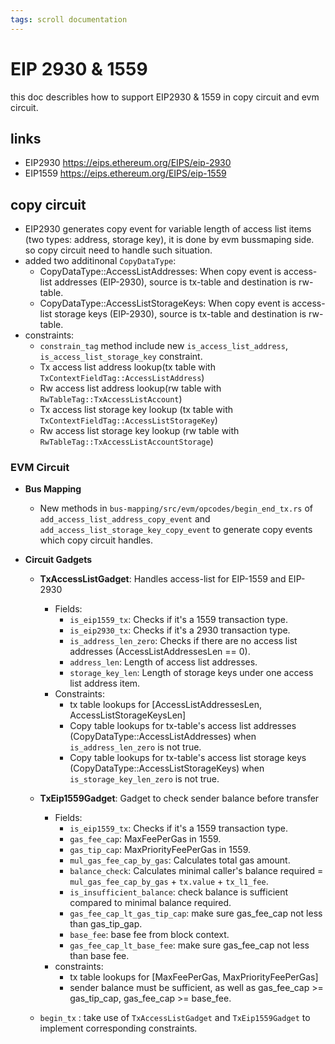 ```yaml
---
tags: scroll documentation
---
```


# EIP 2930 & 1559
this doc describles how to support EIP2930 & 1559 in copy circuit and evm circuit.
## links
  - EIP2930 https://eips.ethereum.org/EIPS/eip-2930
  - EIP1559 https://eips.ethereum.org/EIPS/eip-1559

## copy circuit
  - EIP2930 generates copy event for variable length of access list items (two types: address, storage key), it is done by evm bussmaping side. so copy circuit need to handle such situation.
  - added two additinonal `CopyDataType`: 
    - CopyDataType::AccessListAddresses:  When copy event is access-list addresses (EIP-2930), source is tx-table and destination is rw-table.
    - CopyDataType::AccessListStorageKeys: When copy event is access-list storage keys (EIP-2930), source is  tx-table and destination is rw-table.
  - constraints: 
    - `constrain_tag` method include new `is_access_list_address`, `is_access_list_storage_key` constraint.
    - Tx access list address lookup(tx table with `TxContextFieldTag::AccessListAddress`)
    - Rw access list address lookup(rw table with `RwTableTag::TxAccessListAccount`)
    - Tx access list storage key lookup (tx table with `TxContextFieldTag::AccessListStorageKey`)
    - Rw access list storage key lookup (rw table with `RwTableTag::TxAccessListAccountStorage`)

### EVM Circuit

- **Bus Mapping**
  - New methods in `bus-mapping/src/evm/opcodes/begin_end_tx.rs` of `add_access_list_address_copy_event` and `add_access_list_storage_key_copy_event` to generate copy events which copy circuit handles.

- **Circuit Gadgets**
  - **TxAccessListGadget**: Handles access-list for EIP-1559 and EIP-2930
    - Fields:
      - `is_eip1559_tx`: Checks if it's a 1559 transaction type.
      - `is_eip2930_tx`: Checks if it's a 2930 transaction type.
      - `is_address_len_zero`: Checks if there are no access list addresses (AccessListAddressesLen == 0).
      - `address_len`: Length of access list addresses.
      - `storage_key_len`: Length of storage keys under one access list address item.
    - Constraints:
      - tx table lookups for [AccessListAddressesLen, AccessListStorageKeysLen]
      - Copy table lookups for tx-table's access list addresses (CopyDataType::AccessListAddresses) when `is_address_len_zero` is not true.
      - Copy table lookups for tx-table's access list storage keys (CopyDataType::AccessListStorageKeys) when `is_storage_key_len_zero` is not true.

  - **TxEip1559Gadget**: Gadget to check sender balance before transfer
    - Fields:
      - `is_eip1559_tx`: Checks if it's a 1559 transaction type.
      - `gas_fee_cap`: MaxFeePerGas in 1559.
      - `gas_tip_cap`: MaxPriorityFeePerGas in 1559.
      - `mul_gas_fee_cap_by_gas`: Calculates total gas amount.
      - `balance_check`: Calculates minimal caller's balance required = `mul_gas_fee_cap_by_gas` + `tx.value` + `tx_l1_fee`.
      - `is_insufficient_balance`: check balance is sufficient compared to 
      minimal balance required.
      - `gas_fee_cap_lt_gas_tip_cap`: make sure gas_fee_cap not less than gas_tip_gap.
      - `base_fee`: base fee from block context.
      - `gas_fee_cap_lt_base_fee`: make sure gas_fee_cap not less than base fee.
    - constraints:
      - tx table lookups for [MaxFeePerGas, MaxPriorityFeePerGas]
      - sender balance must be sufficient, as well as gas_fee_cap >= gas_tip_cap, gas_fee_cap >= base_fee.
   - `begin_tx` : take use of `TxAccessListGadget` and `TxEip1559Gadget` to implement corresponding constraints. 
